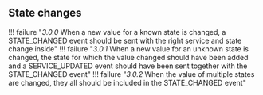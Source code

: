## State changes

!!! failure "_3.0.0_ When a new value for a known state is changed, a STATE_CHANGED event should be sent with the right service and state change inside"
!!! failure "_3.0.1_ When a new value for an unknown state is changed, the state for which the value changed should have been added and a SERVICE_UPDATED event should have been sent together with the STATE_CHANGED event"
!!! failure "_3.0.2_ When the value of multiple states are changed, they all should be included in the STATE_CHANGED event"
